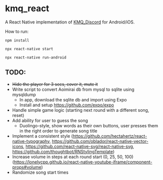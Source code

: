 # kmq_react
A React Native implementation of [KMQ_Discord](https://github.com/Brainicism/KMQ_Discord) for Android/iOS.

How to run:

`npm install`

`npx react-native start`

`npx react-native run-android`

## TODO:
* ~~Hide the player for 3 secs, cover it, mute it~~
* Write script to convert Aoimirai db from mysql to sqlite using mysqldump
    * In app, download the sqlite db and import using Expo
    * Install and setup https://github.com/expo/expo
* Handle simple game logic (starting next round with a different song, reset)
* Add ability for user to guess the song
    * Duolingo-style, show words as their own buttons, user presses them in the right order to generate song title
* Implement a consistent style (https://github.com/hectahertz/react-native-typography, https://github.com/oblador/react-native-vector-icons, https://github.com/react-native-svg/react-native-svg, https://github.com/thoughtbot/RNStylingTemplate)
* Increase volume in steps at each round start (0, 25, 50, 100) (https://lonelycpp.github.io/react-native-youtube-iframe/component-props#volume)
* Randomize song start times
